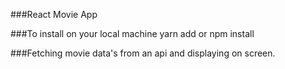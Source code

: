###React Movie App

###To install on your local machine
yarn add or npm install

###Fetching movie data's from an api and displaying on screen.